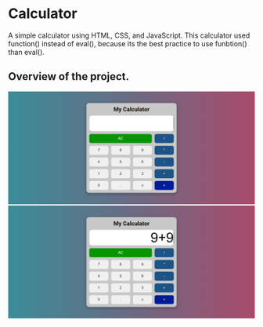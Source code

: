 # Calculator

A simple calculator using HTML, CSS, and JavaScript. This calculator used function() instead of eval(), because its the best practice to use funbtion() than eval().

## Overview of the project.

<img src="images/pic1.png">
<img src="images/pic2.png">
